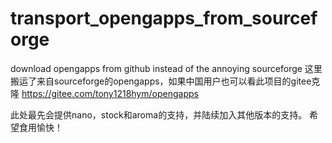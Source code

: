 # transport_opengapps_from_sourceforge
download opengapps from github instead of the annoying sourceforge
这里搬运了来自sourceforge的opengapps，如果中国用户也可以看此项目的gitee克隆
https://gitee.com/tony1218hym/opengapps

此处最先会提供nano，stock和aroma的支持，并陆续加入其他版本的支持。
希望食用愉快！
